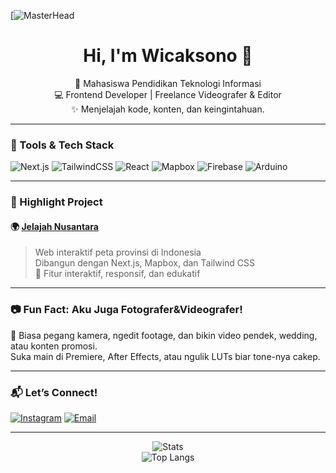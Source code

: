 [![MasterHead](https://blogger.googleusercontent.com/img/b/R29vZ2xl/AVvXsEj5B6oigEpgr0xLn-lHBvZJ5W4mSHL6GRiRpJq8tBhnvZziOdFaLITBc-1R1dIndEDzwt9-mMLqync4RspmSaO8pF4BtJfeaEavClJg7uxSFYjU5Bsr3T3Y4k0GuSEedZsMv5C13GxqqvRIfHJWPajOYaUjRQZrFgIycONkUAHrOOF-ZoP9AFQcaVkI9ws/s16000/Desain%20tanpa%20judul%20(1).png)

<h1 align="center">Hi, I'm Wicaksono 👋</h1>
<p align="center">
  🌱 Mahasiswa Pendidikan Teknologi Informasi <br/>
  💻 Frontend Developer | Freelance Videografer & Editor <br/>
  ✨ Menjelajah kode, konten, dan keingintahuan.
</p>

---

### 🔧 Tools & Tech Stack

![Next.js](https://img.shields.io/badge/Next.js-black?style=for-the-badge&logo=next.js)
![TailwindCSS](https://img.shields.io/badge/TailwindCSS-38B2AC?style=for-the-badge&logo=tailwind-css&logoColor=white)
![React](https://img.shields.io/badge/React-20232A?style=for-the-badge&logo=react&logoColor=61DAFB)
![Mapbox](https://img.shields.io/badge/Mapbox-black?style=for-the-badge&logo=mapbox&logoColor=white)
![Firebase](https://img.shields.io/badge/Firebase-FFCA28?style=for-the-badge&logo=firebase&logoColor=black)
![Arduino](https://img.shields.io/badge/Arduino-00979D?style=for-the-badge&logo=arduino&logoColor=white)

---

### 📌 Highlight Project

#### 🌍 [Jelajah Nusantara](https://jelajahindonesia.id)
> Web interaktif peta provinsi di Indonesia  
> Dibangun dengan Next.js, Mapbox, dan Tailwind CSS  
> 🎯 Fitur interaktif, responsif, dan edukatif

---

### 📷 Fun Fact: Aku Juga Fotografer&Videografer!

🎥 Biasa pegang kamera, ngedit footage, dan bikin video pendek, wedding, atau konten promosi.  
Suka main di Premiere, After Effects, atau ngulik LUTs biar tone-nya cakep.

---

### 📬 Let’s Connect!

[![Instagram](https://img.shields.io/badge/-@namamu-E4405F?style=flat&logo=instagram&logoColor=white)](https://instagram.com/amirulwicaksono_)
[![Email](https://img.shields.io/badge/-Email-EA4335?style=flat&logo=gmail&logoColor=white)](mailto:amrlwcksn@email.com)

---

<p align="center">
  <img src="https://github-readme-stats.vercel.app/api?username=Wicaksono&show_icons=true&theme=radical" alt="Stats" />
  <br />
  <img src="https://github-readme-stats.vercel.app/api/top-langs/?username=Wicaksono&layout=compact&theme=radical" alt="Top Langs" />
</p>



<!---
Amrlwcksn/Amrlwcksn is a ✨ special ✨ repository because its `README.md` (this file) appears on your GitHub profile.
You can click the Preview link to take a look at your changes.
--->
